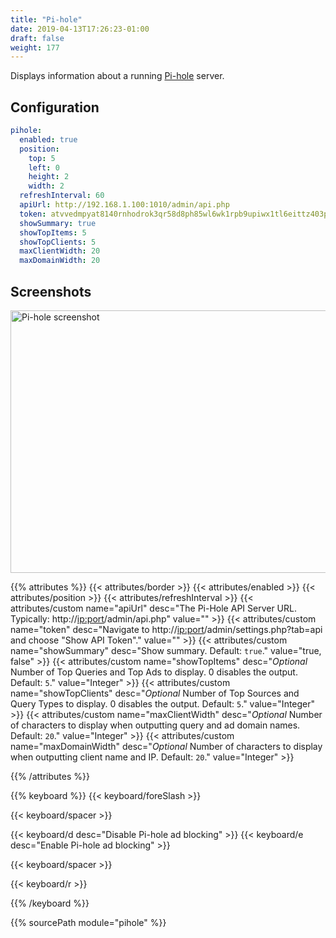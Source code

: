 ```yaml
---
title: "Pi-hole"
date: 2019-04-13T17:26:23-01:00
draft: false
weight: 177
---
```


Displays information about a running [Pi-hole](https://pi-hole.net/) server.

## Configuration

```yaml
pihole:
  enabled: true
  position:
    top: 5
    left: 0
    height: 2
    width: 2
  refreshInterval: 60
  apiUrl: http://192.168.1.100:1010/admin/api.php
  token: atvvedmpyat8140rnhodrok3qr58d8ph85wl6wk1rpb9upiwx1tl6eittz403pqaj
  showSummary: true
  showTopItems: 5
  showTopClients: 5
  maxClientWidth: 20
  maxDomainWidth: 20
```

## Screenshots

<img class="screenshot" src="/imgs/modules/pihole.png" width="688" height="420" alt="Pi-hole screenshot" />

{{% attributes %}}
  {{< attributes/border >}}
  {{< attributes/enabled >}}
  {{< attributes/position >}}
  {{< attributes/refreshInterval >}}
  {{< attributes/custom name="apiUrl" desc="The Pi-Hole API Server URL. Typically: http://<ip:port>/admin/api.php" value="" >}}
  {{< attributes/custom name="token" desc="Navigate to http://<ip:port>/admin/settings.php?tab=api and choose \"Show API Token\"." value="" >}}
  {{< attributes/custom name="showSummary" desc="Show summary. Default: `true`." value="true, false" >}}
  {{< attributes/custom name="showTopItems" desc="_Optional_ Number of Top Queries and Top Ads to display. 0 disables the output. Default: `5`." value="Integer" >}}
  {{< attributes/custom name="showTopClients" desc="_Optional_ Number of Top Sources and Query Types to display. 0 disables the output. Default: `5`." value="Integer" >}}
  {{< attributes/custom name="maxClientWidth" desc="_Optional_ Number of characters to display when outputting query and ad domain names. Default: `20`." value="Integer" >}}
  {{< attributes/custom name="maxDomainWidth" desc="_Optional_ Number of characters to display when outputting client name and IP. Default: `20`." value="Integer" >}}

{{% /attributes %}}

{{% keyboard %}}
  {{< keyboard/foreSlash >}}

  {{< keyboard/spacer >}}

  {{< keyboard/d desc="Disable Pi-hole ad blocking" >}}
  {{< keyboard/e desc="Enable Pi-hole ad blocking" >}}

  {{< keyboard/spacer >}}

  {{< keyboard/r >}}

{{% /keyboard %}}

{{% sourcePath module="pihole" %}}